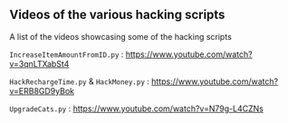 ## Videos of the various hacking scripts

A list of the videos showcasing some of the hacking scripts

`IncreaseItemAmountFromID.py` : https://www.youtube.com/watch?v=3qnLTXabSt4

`HackRechargeTime.py` & `HackMoney.py` : https://www.youtube.com/watch?v=ERB8GD9yBok

`UpgradeCats.py` : https://www.youtube.com/watch?v=N79g-L4CZNs
